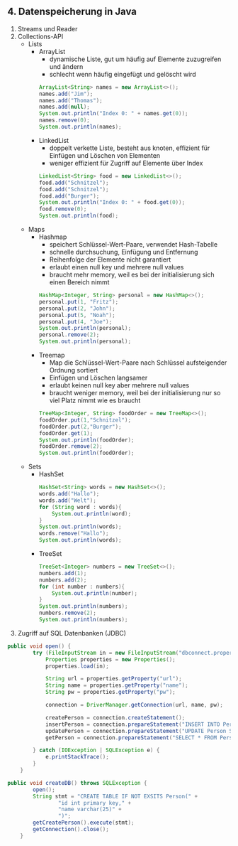## 4. Datenspeicherung in Java ##
1. Streams und Reader
2. Collections-API
    - Lists
        - ArrayList
            - dynamische Liste, gut um häufig auf Elemente zuzugreifen und ändern
            - schlecht wenn häufig eingefügt und gelöscht wird
            ```Java
            ArrayList<String> names = new ArrayList<>();
            names.add("Jim");
            names.add("Thomas");
            names.add(null);
            System.out.println("Index 0: " + names.get(0));
            names.remove(0);
            System.out.println(names);
            ```
        - LinkedList
            - doppelt verkette Liste, besteht aus knoten, effizient für Einfügen und Löschen von Elementen
            - weniger effizient für Zugriff auf Elemente über Index
            ```Java
            LinkedList<String> food = new LinkedList<>();
            food.add("Schnitzel");
            food.add("Schnitzel");
            food.add("Burger");
            System.out.println("Index 0: " + food.get(0));
            food.remove(0);
            System.out.println(food);
            ```
    - Maps
        - Hashmap
            - speichert Schlüssel-Wert-Paare, verwendet Hash-Tabelle
            - schnelle durchsuchung, Einfügung und Entfernung
            - Reihenfolge der Elemente nicht garantiert
            - erlaubt einen null key und mehrere null values
            - braucht mehr memory, weil es bei der initialisierung sich einen Bereich nimmt
            ```Java
            HashMap<Integer, String> personal = new HashMap<>();
            personal.put(1, "Fritz");
            personal.put(2, "John");
            personal.put(5, "Noah");
            personal.put(4, "Joe");
            System.out.println(personal);
            personal.remove(2);
            System.out.println(personal);
            ```
        - Treemap
            - Map die Schlüssel-Wert-Paare nach Schlüssel aufsteigender Ordnung sortiert
            - Einfügen und Löschen langsamer
            - erlaubt keinen null key aber mehrere null values
            - braucht weniger memory, weil bei der initialisierung nur so viel Platz nimmt wie es braucht
            ```Java
            TreeMap<Integer, String> foodOrder = new TreeMap<>();
            foodOrder.put(1,"Schnitzel");
            foodOrder.put(2,"Burger");
            foodOrder.get(1);
            System.out.println(foodOrder);
            foodOrder.remove(2);
            System.out.println(foodOrder);
            ```
    - Sets
        - HashSet
            ```Java
            HashSet<String> words = new HashSet<>();
            words.add("Hallo");
            words.add("Welt");
            for (String word : words){
                System.out.println(word);
            }
            System.out.println(words);
            words.remove("Hallo");
            System.out.println(words);
            ```
        - TreeSet
            ```Java
            TreeSet<Integer> numbers = new TreeSet<>();
            numbers.add(1);
            numbers.add(2);
            for (int number : numbers){
                System.out.println(number);
            }
            System.out.println(numbers);
            numbers.remove(2);
            System.out.println(numbers);
            ```
3. Zugriff auf SQL Datenbanken (JDBC)
```Java
public void open() {
        try (FileInputStream in = new FileInputStream("dbconnect.properties")) {
            Properties properties = new Properties();
            properties.load(in);

            String url = properties.getProperty("url");
            String name = properties.getProperty("name");
            String pw = properties.getProperty("pw");

            connection = DriverManager.getConnection(url, name, pw);

            createPerson = connection.createStatement();
            insertPerson = connection.prepareStatement("INSERT INTO Person(id, name) VALUES (?,?)");
            updatePerson = connection.prepareStatement("UPDATE Person SET name = ? WHERE id = ?");
            getPerson = connection.prepareStatement("SELECT * FROM Person WHERE id = ?");

        } catch (IOException | SQLException e) {
            e.printStackTrace();
        }
    }
```
```Java
public void createDB() throws SQLException {
        open();
        String stmt = "CREATE TABLE IF NOT EXSITS Person(" +
                "id int primary key," +
                "name varchar(25)" +
                ")";
        getCreatePerson().execute(stmt);
        getConnection().close();
    }
```